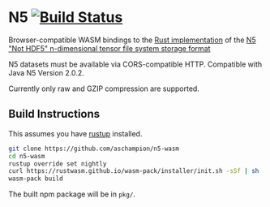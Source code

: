 # N5 [![Build Status](https://travis-ci.org/aschampion/n5-wasm.svg?branch=master)](https://travis-ci.org/aschampion/n5-wasm)

Browser-compatible WASM bindings to the [Rust implementation](https://github.com/aschampion/rust-n5) of the [N5 "Not HDF5" n-dimensional tensor file system storage format](https://github.com/saalfeldlab/n5)

N5 datasets must be available via CORS-compatible HTTP. Compatible with Java N5 Version 2.0.2.

Currently only raw and GZIP compression are supported.

## Build Instructions

This assumes you have [rustup](https://rustup.rs/) installed.

```sh
git clone https://github.com/aschampion/n5-wasm
cd n5-wasm
rustup override set nightly
curl https://rustwasm.github.io/wasm-pack/installer/init.sh -sSf | sh
wasm-pack build
```

The built npm package will be in `pkg/`.
